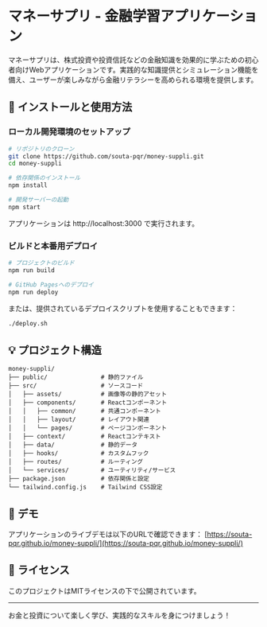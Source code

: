 # マネーサプリ - 金融学習アプリケーション

マネーサプリは、株式投資や投資信託などの金融知識を効果的に学ぶための初心者向けWebアプリケーションです。実践的な知識提供とシミュレーション機能を備え、ユーザーが楽しみながら金融リテラシーを高められる環境を提供します。

## 🔧 インストールと使用方法

### ローカル開発環境のセットアップ

```bash
# リポジトリのクローン
git clone https://github.com/souta-pqr/money-suppli.git
cd money-suppli

# 依存関係のインストール
npm install

# 開発サーバーの起動
npm start
```

アプリケーションは http://localhost:3000 で実行されます。

### ビルドと本番用デプロイ

```bash
# プロジェクトのビルド
npm run build

# GitHub Pagesへのデプロイ
npm run deploy
```

または、提供されているデプロイスクリプトを使用することもできます：

```bash
./deploy.sh
```

## 💡 プロジェクト構造

```
money-suppli/
├── public/               # 静的ファイル
├── src/                  # ソースコード
│   ├── assets/           # 画像等の静的アセット
│   ├── components/       # Reactコンポーネント
│   │   ├── common/       # 共通コンポーネント
│   │   ├── layout/       # レイアウト関連
│   │   └── pages/        # ページコンポーネント
│   ├── context/          # Reactコンテキスト
│   ├── data/             # 静的データ
│   ├── hooks/            # カスタムフック
│   ├── routes/           # ルーティング
│   └── services/         # ユーティリティ/サービス
├── package.json          # 依存関係と設定
└── tailwind.config.js    # Tailwind CSS設定
```

## 📱 デモ

アプリケーションのライブデモは以下のURLで確認できます：
[https://souta-pqr.github.io/money-suppli/](https://souta-pqr.github.io/money-suppli/)


## 📄 ライセンス

このプロジェクトはMITライセンスの下で公開されています。

---

お金と投資について楽しく学び、実践的なスキルを身につけましょう！